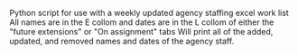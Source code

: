 

Python script for use with a weekly updated agency staffing excel work list 
All names are in the E collom and dates are in the L collom of either the "future extensions" or "On assignment" tabs
Will print all of the added, updated, and removed names and dates of the agency staff. 
